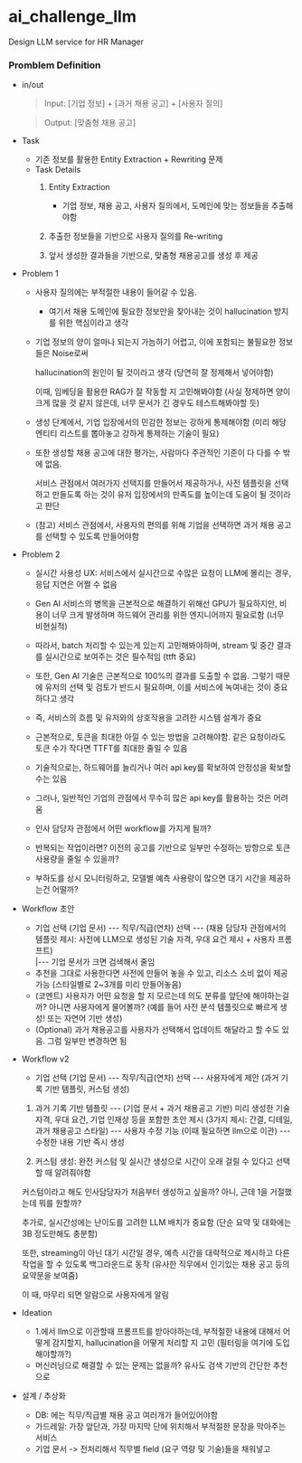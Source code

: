 # ai_challenge_llm
Design LLM service for HR Manager

### Promblem Definition

* in/out
    > Input:  [기업 정보] + [과거 채용 공고] + [사용자 질의]

    > Output: [맞춤형 채용 공고]

* Task
  - 기존 정보를 활용한 Entity Extraction + Rewriting 문제
  - Task Details
    1. Entity Extraction 
  
       - 기업 정보, 채용 공고, 사용자 질의에서, 도메인에 맞는 정보들을 추출해야함
          
    2. 추출한 정보들을 기반으로 사용자 질의를 Re-writing 
    3. 앞서 생성한 결과들을 기반으로, 맞춤형 채용공고를 생성 후 제공


* Problem 1
  - 사용자 질의에는 부적절한 내용이 들어갈 수 있음.
    - 여기서 채용 도메인에 필요한 정보만을 찾아내는 것이 hallucination 방지를 위한 핵심이라고 생각
  
  - 기업 정보의 양이 얼마나 되는지 가늠하기 어렵고, 이에 포함되는 불필요한 정보들은 Noise로써 
  
      hallucination의 원인이 될 것이라고 생각 (당연히 잘 정제해서 넣어야함) 

      이때, 임베딩을 활용한 RAG가 잘 작동할 지 고민해봐야함 (사실 정제하면 양이 크게 많을 것 같지 않은데, 너무 문서가 긴 경우도 테스트해봐야할 듯) 

  - 생성 단계에서, 기업 입장에서의 민감한 정보는 강하게 통제해야함 (미리 해당 엔티티 리스트를 뽑아놓고 강하게 통제하는 기술이 필요)
  
  - 또한 생성할 채용 공고에 대한 평가는, 사람마다 주관적인 기준이 다 다를 수 밖에 없음.

    서비스 관점에서 여러가지 선택지를 만들어서 제공하거나, 사전 템플릿을 선택하고 만들도록 하는 것이 유저 입장에서의 만족도를 높이는데 도움이 될 것이라고 판단

  * (참고) 서비스 관점에서, 사용자의 편의를 위해 기업을 선택하면 과거 채용 공고를 선택할 수 있도록 만들어야함


* Problem 2
  - 실시간 사용성 UX: 서비스에서 실시간으로 수많은 요청이 LLM에 몰리는 경우, 응답 지연은 어쩔 수 없음
  
  - Gen AI 서비스의 병목을 근본적으로 해결하기 위해선 GPU가 필요하지만, 비용이 너무 크게 발생하며 하드웨어 관리를 위한 엔지니어까지 필요로함 (너무 비현실적)
  - 따라서, batch 처리할 수 있는게 있는지 고민해봐야하며, stream 및 중간 결과를 실시간으로 보여주는 것은 필수적임 (ttft 중요)
  
  - 또한, Gen AI 기술은 근본적으로 100%의 결과를 도출할 수 없음. 그렇기 때문에 유저의 선택 및 검토가 반드시 필요하며, 이를 서비스에 녹여내는 것이 중요하다고 생각
  - 즉, 서비스의 흐름 및 유저와의 상호작용을 고려한 시스템 설계가 중요

  - 근본적으로, 토큰을 최대한 아낄 수 있는 방법을 고려해야함. 같은 요청이라도 토큰 수가 작다면 TTFT를 최대한 줄일 수 있음

  - 기술적으로는, 하드웨어를 늘리거나 여러 api key를 확보하여 안정성을 확보할 수는 있음
  - 그러나, 일반적인 기업의 관점에서 무수히 많은 api key를 활용하는 것은 어려움
  - 인사 담당자 관점에서 어떤 workflow를 가지게 될까?
  - 반복되는 작업이라면? 이전의 공고를 기반으로 일부만 수정하는 방향으로 토큰 사용량을 줄일 수 있을까?
  - 부하도를 상시 모니터링하고, 모델별 예측 사용량이 많으면 대기 시간을 제공하는건 어떨까?

* Workflow 초안
  - 기업 선택 (기업 문서) --- 직무/직급(연차) 선택 --- (채용 담당자 관점에서의 템플릿 제시: 사전에 LLM으로 생성된 기술 자격, 우대 요건 제시 + 사용자 프롬프트)   
                                            |--- 기업 문서가 크면 검색해서 줄임
  - 추천을 그대로 사용한다면 사전에 만들어 놓을 수 있고, 리소스 소비 없이 제공 가능 (스타일별로 2~3개를 미리 만들어놓음)
  - (코멘트) 사용자가 어떤 요청을 할 지 모르는데 의도 분류를 앞단에 해야하는걸까? 아니면 사용자에게 물어볼까? (예를 들어 사전 분석 템플릿으로 빠르게 생성! 또는 자연어 기반 생성)
  - (Optional) 과거 채용공고를 사용자가 선택해서 업데이트 해달라고 할 수도 있음. 그럼 일부만 변경하면 됨


* Workflow v2
  - 기업 선택 (기업 문서) --- 직무/직급(연차) 선택 --- 사용자에게 제안 (과거 기록 기반 템플릿, 커스텀 생성)
  1. 과거 기록 기반 템플릿 --- (기업 문서 + 과거 채용공고 기반) 미리 생성한 기술 자격, 우대 요건, 기업 인재상 등을 포함한 초안 제시 (3가지 제시: 간결, 디테일, 과거 채용공고 스타일)
     --- 사용자 수정 기능 (이때 필요하면 llm으로 이관) --- 수정한 내용 기반 즉시 생성

  2. 커스텀 생성: 완전 커스텀 및 실시간 생성으로 시간이 오래 걸릴 수 있다고 선택할 때 알려줘야함

    커스텀이라고 해도 인사담당자가 처음부터 생성하고 싶을까? 아니, 근데 1을 거절했는데 뭐를 원할까?

    추가로, 실시간성에는 난이도를 고려한 LLM 배치가 중요함 (단순 요약 및 대화에는 3B 정도만해도 충분함)
  
    또한, streaming이 아닌 대기 시간일 경우, 예측 시간을 대략적으로 제시하고 다른 작업을 할 수 있도록 백그라운드로 동작 (유사한 직무에서 인기있는 채용 공고 등의 요약문을 보여줌)

    이 때, 마무리 되면 알람으로 사용자에게 알림


* Ideation 
  - 1.에서 llm으로 이관할때 프롬프트를 받아야하는데, 부적절한 내용에 대해서 어떻게 감지할지, hallucination을 어떻게 처리할 지 고민 (필터링을 여기에 도입해야할까?)
  - 머신러닝으로 해결할 수 있는 문제는 없을까? 유사도 검색 기반의 간단한 추천으로 


* 설계 / 추상화
  - DB: 에는 직무/직급별 채용 공고 여러개가 들어있어야함
  - 가드레일: 가장 앞단과, 가장 마지막 단에 위치해서 부적절한 문장을 막아주는 서비스
  - 기업 문서 -> 전처리해서 직무별 field (요구 역량 및 기술)들을 채워넣고 